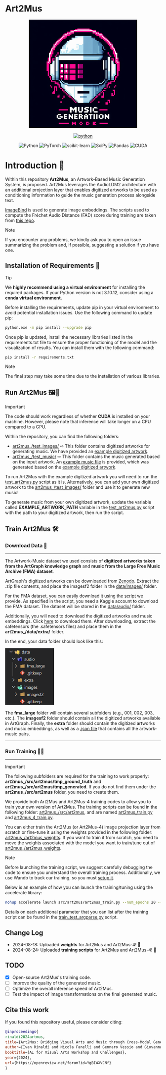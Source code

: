 # Art2Mus

<div align="center">

<img src="figures/logo.jpg" alt="Logo" width="350">

[![python](https://img.shields.io/badge/Python-3.10.12-3776AB.svg?style=flat&logo=python&logoColor=white)](https://www.python.org)

![Python](https://img.shields.io/badge/python-3670A0?style=for-the-badge&logo=python&logoColor=ffdd54)
![PyTorch](https://img.shields.io/badge/PyTorch-%23EE4C2C.svg?style=for-the-badge&logo=PyTorch&logoColor=white)
![scikit-learn](https://img.shields.io/badge/scikit--learn-%23F7931E.svg?style=for-the-badge&logo=scikit-learn&logoColor=white)
![SciPy](https://img.shields.io/badge/SciPy-%230C55A5.svg?style=for-the-badge&logo=scipy&logoColor=%white)
![Pandas](https://img.shields.io/badge/pandas-%23150458.svg?style=for-the-badge&logo=pandas&logoColor=white)
![CUDA](https://img.shields.io/badge/CUDA-76B900.svg?style=for-the-badge&logo=nvidia&logoColor=white)

</div>

# Introduction 🚀

Within this repository **Art2Mus**, an Artwork-Based Music Generation System, is proposed. Art2Mus leverages the AudioLDM2 architecture with an additional projection layer that enables digitized artworks to be used as conditioning information to guide the music generation process alongside text.

[ImageBind](https://github.com/facebookresearch/ImageBind) is used to generate image embeddings. The scripts used to compute the Fréchet Audio Distance (FAD) score during training are taken from [this repo](https://github.com/justivanr/frechet-audio-distance).

> [!NOTE]
> If you encounter any problems, we kindly ask you to open an issue summarizing the problem and, if possible, suggesting a solution if you have one.

## Installation of Requirements 🤖

> [!TIP]
> We **highly recommend using a virtual environment** for installing the required packages. If your Python version is not 3.10.12, consider using a **conda virtual environment**.

Before installing the requirements, update pip in your virtual environment to avoid potential installation issues. Use the following command to update pip:

```bash
python.exe -m pip install --upgrade pip
```

Once pip is updated, install the necessary libraries listed in the requirements.txt file to ensure the proper functioning of the model and the visualization of results. You can install them with the following command:

```bash
pip install -r requirements.txt
```

> [!NOTE]
> The final step may take some time due to the installation of various libraries.

## Run Art2Mus 🖼️🎵

> [!IMPORTANT]
> The code should work regardless of whether **CUDA** is installed on your machine. However, please note that inference will take longer on a CPU compared to a GPU.

Within the repository, you can find the following folders:

- [art2mus_/test_images/](test_images) ⇨ This folder contains digitized artworks for generating music. We have provided an [example digitized artwork](test_images/erin-hanson_thistles-on-orange-2016.jpg).
- [art2mus_/test_music/](test_music) ⇨ This folder contains the music generated based on the input artwork. An [example music file](test_music/art2mus_example.wav) is provided, which was generated based on the [example digitized artwork](test_images/erin-hanson_thistles-on-orange-2016.jpg).

To run Art2Mus with the example digitized artwork you will need to run the [test_art2mus.py](test_art2mus.py) script as it is. Alternatively, you can add your own digitized artwork to the [art2mus_/test_images/](test_images) folder and use it to generate new music! 

To generate music from your own digitized artwork, update the variable called **EXAMPLE_ARTWORK_PATH** variable in the [test_art2mus.py](test_art2mus.py) script with the path to your digitized artwork, then run the script.

## Train Art2Mus 🛠️

### Download Data 💾
---

The Artwork-Music dataset we used consists of **digitized artworks taken from the ArtGraph knowledge graph** and **music from the Large Free Music Archive (FMA) dataset**. 

ArtGraph's digitized artworks can be downloaded from [Zenodo](https://zenodo.org/records/8172374). Extract the .zip file contents, and place the imagesf2 folder in the [data/images/](data/images/) folder.

For the FMA dataset, you can easily download it using the [script](src/download_fma_dataset.py) we provide. As specified in the script, you need a Kaggle account to download the FMA dataset. The dataset will be stored in the [data/audio/](data/audio/) folder.

Additionally, you will need to download the digitized artworks and music embeddings. Click [here](https://drive.google.com/drive/folders/1rg4Q04ud0viLcLI9NEC7wtg5q5JgclRj?usp=sharing) to download them. After downloading, extract the safetensors (the .safetensors files) and place them in the **art2mus_/data/extra/** folder.

In the end, your data folder should look like this:

![plot](figures/example_data_folder.png?raw=true)

The **fma_large** folder will contain several subfolders (e.g., 001, 002, 003, etc.). The **imagesf2** folder should contain all the digitized artworks available in ArtGraph. Finally, the **extra** folder should contain the digitized artworks and music embeddings, as well as a [.json file](data/extra/image_audio_subset_df.json) that contains all the artwork-music pairs.

---

### Run Training 🎨🎶
---

> [!IMPORTANT]
> The following subfolders are required for the training to work properly: **art2mus_/src/art2mus/tmp_ground_truth** and **art2mus_/src/art2mus/tmp_generated**. If you do not find them under the **art2mus_/src/art2mus** folder, you need to create them. 

We provide both Art2Mus and Art2Mus-4 training codes to allow you to train your own version of Art2Mus. The training scripts can be found in the following folder: [art2mus_/src/art2mus](src/art2mus), and are named [art2mus_train.py](src/art2mus/art2mus_train.py) and [art2mus_4_train.py](src/art2mus/art2mus_4_train.py).

You can either train the Art2Mus (or Art2Mus-4) image projection layer from scratch or fine-tune it using the weights provided in the following folder: [art2mus_/art2mus_weights](art2mus_weights). If you want to train it from scratch, you need to move the weights associated with the model you want to train/tune out of [art2mus_/art2mus_weights](art2mus_weights).

> [!NOTE]
> Before launching the training script, we suggest carefully debugging the code to ensure you understand the overall training process. Additionally, we use Wandb to track our training, so you must [setup it](https://docs.wandb.ai/quickstart).

Below is an example of how you can launch the training/tuning using the accelerate library:

```bash
nohup accelerate launch src/art2mus/art2mus_train.py --num_epochs 20 --large_batch_size 8 --lr_warmup_steps 250  --dataloader_num_workers 16 --use_snr_gamma --set_wandb_offline
```

Details on each additional parameter that you can list after the training script can be found in the [train_test_argparse.py](src/art2mus/utils/train_test_argparse.py) script.


## Change Log
- 2024-08-18: Uploaded **weights** for Art2Mus and Art2Mus-4! 🌟
- 2024-08-24: Uploaded **training scripts** for Art2Mus and Art2Mus-4! 🌟

## TODO
- [x] Open-source Art2Mus's training code.
- [ ] Improve the quality of the generated music.
- [ ] Optimize the overall inference speed of Art2Mus.
- [ ] Test the impact of image transformations on the final generated music.

## Cite this work
If you found this repository useful, please consider citing: 

```bibtex
@inproceedings{
rinaldi2024artmus,
title={Art2Mus: Bridging Visual Arts and Music through Cross-Modal Generation},
author={Ivan Rinaldi and Nicola Fanelli and Gennaro Vessio and Giovanna Castellano},
booktitle={AI for Visual Arts Workshop and Challenges},
year={2024},
url={https://openreview.net/forum?id=YgBIWXVCNf}
}
```